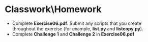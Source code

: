 # Classwork\Homework
- Complete **Exercise06.pdf**. Submit any scripts that you create throughout the exercise (for example, **list.py** and **listcopy.py**).
- Complete **Challenge 1** and **Challenge 2** in **Exercise06.pdf**
